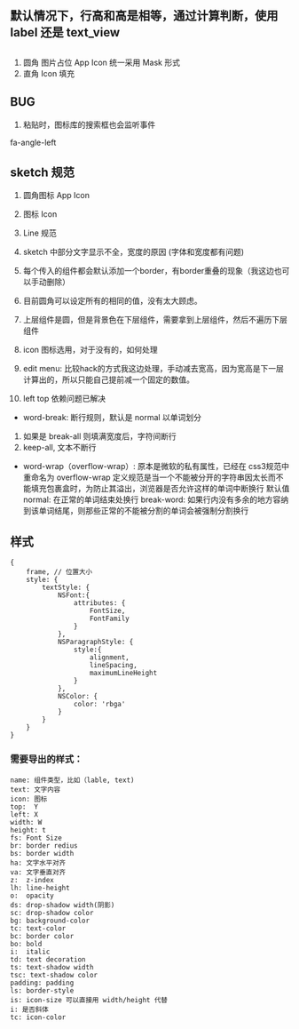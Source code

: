 ## 默认情况下，行高和高是相等，通过计算判断，使用 label 还是 text_view

##
1. 圆角  图片占位 App Icon 统一采用 Mask 形式
2. 直角  Icon 填充


## BUG
1. 粘贴时，图标库的搜索框也会监听事件


fa-angle-left
## sketch 规范
1. 圆角图标  App Icon
2. 图标 Icon
3. Line 规范


1. sketch 中部分文字显示不全，宽度的原因 (字体和宽度都有问题)
2. 每个传入的组件都会默认添加一个border，有border重叠的现象（我这边也可以手动删除）
3. 目前圆角可以设定所有的相同的值，没有太大顾虑。
4. 上层组件是圆，但是背景色在下层组件，需要拿到上层组件，然后不遍历下层组件
5. icon 图标选用，对于没有的，如何处理
6. edit menu: 比较hack的方式我这边处理，手动减去宽高，因为宽高是下一层计算出的，所以只能自己提前减一个固定的数值。

1. left top 依赖问题已解决

- word-break: 断行规则，默认是 normal 以单词划分
1. 如果是 break-all 则填满宽度后，字符间断行
2. keep-all, 文本不断行

- word-wrap（overflow-wrap）: 原本是微软的私有属性，已经在 css3规范中重命名为 overflow-wrap
定义规范是当一个不能被分开的字符串因太长而不能填充包裹盒时，为防止其溢出，浏览器是否允许这样的单词中断换行
默认值 normal: 在正常的单词结束处换行
break-word: 如果行内没有多余的地方容纳到该单词结尾，则那些正常的不能被分割的单词会被强制分割换行



## 样式
```
{
    frame, // 位置大小
    style: {
        textStyle: {
            NSFont:{
                attributes: {
                    FontSize,
                    FontFamily
                }
            },
            NSParagraphStyle: {
                style:{
                    alignment,
                    lineSpacing,
                    maximumLineHeight
                }
            },
            NSColor: {
                color: 'rbga'
            }
        }
    }
}
```
### 需要导出的样式：
```
name: 组件类型，比如（lable, text)
text: 文字内容
icon: 图标
top:  Y
left: X
width: W
height: t
fs: Font Size
br: border redius
bs: border width
ha: 文字水平对齐
va: 文字垂直对齐
z:  z-index
lh: line-height
o:  opacity
ds: drop-shadow width(阴影)
sc: drop-shadow color
bg: background-color
tc: text-color
bc: border color
bo: bold
i:  italic
td: text decoration
ts: text-shadow width
tsc: text-shadow color
padding: padding
ls: border-style
is: icon-size 可以直接用 width/height 代替
i: 是否斜体
tc: icon-color
```